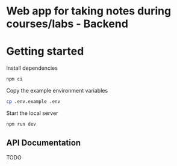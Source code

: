 # Web app for taking notes during courses/labs - Backend

# Getting started

Install dependencies

```bash
npm ci
```

Copy the example environment variables

```bash
cp .env.example .env
```

Start the local server

```bash
npm run dev
```

## API Documentation

TODO
